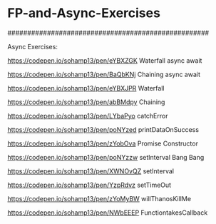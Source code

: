 # FP-and-Async-Exercises
###################################################

Async Exercises:

https://codepen.io/sohamp13/pen/eYBXZGK Waterfall async await

https://codepen.io/sohamp13/pen/BaQbKNj Chaining async await

https://codepen.io/sohamp13/pen/eYBXJPR Waterfall

https://codepen.io/sohamp13/pen/abBMdpy Chaining

https://codepen.io/sohamp13/pen/LYbaPyo catchError

https://codepen.io/sohamp13/pen/poNYzed printDataOnSuccess

https://codepen.io/sohamp13/pen/zYobOva Promise Constructor

https://codepen.io/sohamp13/pen/poNYzzw setInterval Bang Bang

https://codepen.io/sohamp13/pen/XWNOvQZ setInterval

https://codepen.io/sohamp13/pen/YzpRdvz setTimeOut

https://codepen.io/sohamp13/pen/zYoMyBW willThanosKillMe

https://codepen.io/sohamp13/pen/NWbEEEP FunctiontakesCallback




